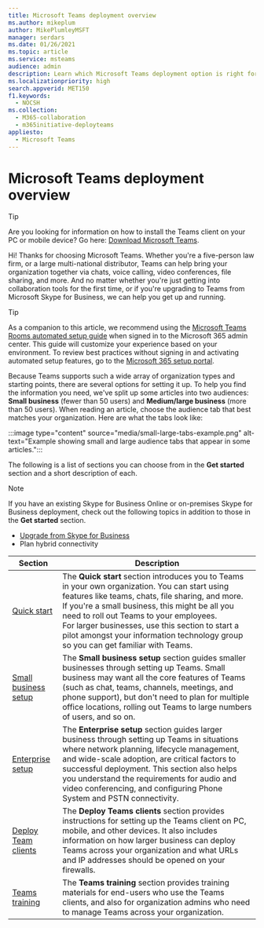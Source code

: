 ```yaml
---
title: Microsoft Teams deployment overview
ms.author: mikeplum
author: MikePlumleyMSFT
manager: serdars
ms.date: 01/26/2021
ms.topic: article
ms.service: msteams
audience: admin
description: Learn which Microsoft Teams deployment option is right for you.
ms.localizationpriority: high
search.appverid: MET150
f1.keywords:
  - NOCSH
ms.collection: 
  - M365-collaboration
  - m365initiative-deployteams
appliesto: 
  - Microsoft Teams
---
```


# Microsoft Teams deployment overview

> [!TIP]
> Are you looking for information on how to install the Teams client on your PC or mobile device? Go here: [Download Microsoft Teams](https://www.microsoft.com/microsoft-teams/download-app).

Hi! Thanks for choosing Microsoft Teams. Whether you're a five-person law firm, or a large multi-national distributor, Teams can help bring your organization together via chats, voice calling, video conferences, file sharing, and more. And no matter whether you're just getting into collaboration tools for the first time, or if you're upgrading to Teams from Microsoft Skype for Business, we can help you get up and running.

> [!TIP]
> As a companion to this article, we recommend using the [Microsoft Teams Rooms automated setup guide](https://go.microsoft.com/fwlink/?linkid=2224815) when signed in to the Microsoft 365 admin center. This guide will customize your experience based on your environment.  To review best practices without signing in and activating automated setup features, go to the [Microsoft 365 setup portal](https://go.microsoft.com/fwlink/?linkid=2222975).

Because Teams supports such a wide array of organization types and starting points, there are several options for setting it up. To help you find the information you need, we've split up some articles into two audiences: **Small business** (fewer than 50 users) and **Medium/large business** (more than 50 users). When reading an article, choose the audience tab that best matches your organization. Here are what the tabs look like:

:::image type="content" source="media/small-large-tabs-example.png" alt-text="Example showing small and large audience tabs that appear in some articles.":::

The following is a list of sections you can choose from in the **Get started** section and a short description of each.

> [!NOTE]
> If you have an existing Skype for Business Online or on-premises Skype for Business deployment, check out the following topics in addition to those in the **Get started** section.
>
> - [Upgrade from Skype for Business](upgrade-start-here.md)
> - Plan hybrid connectivity

|Section  |Description  |
|---------|---------|
|[Quick start](get-started-with-teams-quick-start.md)     | The **Quick start** section introduces you to Teams in your own organization. You can start using features like teams, chats, file sharing, and more. <br>If you're a small business, this might be all you need to roll out Teams to your employees. <br>For larger businesses, use this section to start a pilot amongst your information technology group so you can get familiar with Teams.        |
|[Small business setup](deploy-small-business.md)| The **Small business setup** section guides smaller businesses through setting up Teams. Small business may want all the core features of Teams (such as chat, teams, channels, meetings, and phone support), but don't need to plan for multiple office locations, rolling out Teams to large numbers of users, and so on.
|[Enterprise setup](deploy-enterprise-overview.md)     | The **Enterprise setup** section guides larger business through setting up Teams in situations where network planning, lifecycle management, and wide-scale adoption, are critical factors to successful deployment. This section also helps you understand the requirements for audio and video conferencing, and configuring Phone System and PSTN connectivity.         |
|[Deploy Team clients](get-clients.md)     | The **Deploy Teams clients** section provides instructions for setting up the Teams client on PC, mobile, and other devices. It also includes information on how larger business can deploy Teams across your organization and what URLs and IP addresses should be opened on your firewalls.       |
|[Teams training](training-microsoft-teams-landing-page.md)     | The **Teams training** section provides training materials for end-users who use the Teams clients, and also for organization admins who need to manage Teams across your organization.        |

